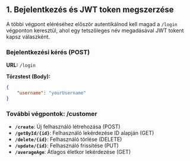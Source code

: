 ## 1. Bejelentkezés és JWT token megszerzése

A többi végpont eléréséhez először autentikálnod kell magad a `/login` végponton keresztül, ahol egy tetszőleges név megadásával JWT tokent kapsz válaszként.

### **Bejelentkezési kérés** (POST)

**URL:** `/login`

**Törzstest (Body):**
```json
{
    "username": "yourUsername"
}
```
### További végpontok: /customer
- **`/create`**: Új felhasználó létrehozása (POST)
- **`/getById/{id}`**: Felhasználó lekérdezése ID alapján (GET)
- **`/delete/{id}`**: Felhasználó törlése (DELETE)
- **`/update/{id}`**: Felhasználó frissítése (PUT)
- **`/averageAge`**: Átlagos életkor lekérdezése (GET)
